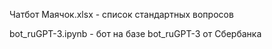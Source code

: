 Чатбот Маячок.xlsx - список стандартных вопросов

bot_ruGPT-3.ipynb - бот на базе bot_ruGPT-3 от Сбербанка
